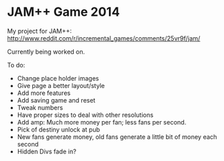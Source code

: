 JAM++ Game 2014
===============

My project for JAM++: http://www.reddit.com/r/incremental_games/comments/25vr9f/jam/

Currently being worked on.

To do:
<ul>
	<li>Change place holder images</li>
	<li>Give page a better layout/style</li>
	<li>Add more features</li>
	<li>Add saving game and reset</li>
	<li>Tweak numbers</li>
	<li>Have proper sizes to deal with other resolutions</li>
	<li>Add amp: Much more money per fan; less fans per second.</li>
	<li>Pick of destiny unlock at pub</li>
	<li>New fans generate money, old fans generate a little bit of money each second</li>
	<li>Hidden Divs fade in?</li>
</ul>